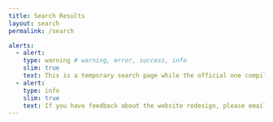 ```yaml
---
title: Search Results
layout: search
permalink: /search

alerts: 
  - alert: 
    type: warning # warning, error, success, info
    slim: true 
    text: This is a temporary search page while the official one compiles. 
  - alert:
    type: info
    slim: true
    text: If you have feedback about the website redesign, please email <a href="Moe.Richert@usda.gov">Moe Richert</a>
---
```

